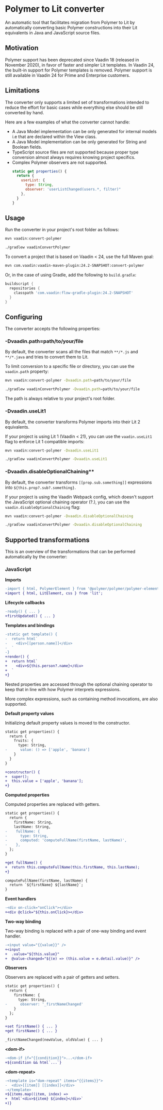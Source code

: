 # Polymer to Lit converter

An automatic tool that facilitates migration from Polymer to Lit by automatically converting basic Polymer constructions into their Lit equivalents in Java and JavaScript source files.

## Motivation

Polymer support has been deprecated since Vaadin 18 (released in November 2020), in favor of faster and simpler Lit templates. In Vaadin 24, the built-in support for Polymer templates is removed. Polymer support is still available in Vaadin 24 for Prime and Enterprise customers.

## Limitations

The converter only supports a limited set of transformations intended to reduce the effort for basic cases while everything else should be still converted by hand.

Here are a few examples of what the converter cannot handle:

- A Java Model implementation can be only generated for internal models i.e that are declared within the View class.
- A Java Model implementation can be only generated for String and Boolean fields.
- TypeScript source files are not supported because proper type conversion almost always requires knowing project specifics.
- Complex Polymer observers are not supported.
  ```js
  static get properties() {
    return {
      userList: {
        type: String,
        observer: 'userListChanged(users.*, filter)"
      },
    }
  }
  ```


## Usage

Run the converter in your project's root folder as follows:

```bash
mvn vaadin:convert-polymer
```
```bash
./gradlew vaadinConvertPolymer
```

To convert a project that is based on Vaadin < 24, use the full Maven goal:

```bash
mvn com.vaadin:vaadin-maven-plugin:24.2-SNAPSHOT:convert-polymer
```

Or, in the case of using Gradle, add the following to `build.gradle`:

```gradle
buildscript {
  repositories {
    classpath 'com.vaadin:flow-gradle-plugin:24.2-SNAPSHOT'
  }
}
```

## Configuring

The converter accepts the following properties:

### -Dvaadin.path=path/to/your/file

By default, the converter scans all the files that match `**/*.js` and `**/*.java` and tries to convert them to Lit.

To limit conversion to a specific file or directory, you can use the `vaadin.path` property:

```bash
mvn vaadin:convert-polymer -Dvaadin.path=path/to/your/file
```
```bash
./gradlew vaadinConvertPolymer -Dvaadin.path=path/to/your/file
```

The path is always relative to your project's root folder.

### -Dvaadin.useLit1

By default, the converter transforms Polymer imports into their Lit 2 equivalents.

If your project is using Lit 1 (Vaadin < 21), you can use the `vaadin.useLit1` flag to enforce Lit 1 compatible imports:

```bash
mvn vaadin:convert-polymer -Dvaadin.useLit1
```
```bash
./gradlew vaadinConvertPolymer -Dvaadin.useLit1
```

### -Dvaadin.disableOptionalChaining**

By default, the converter transforms `[[prop.sub.something]]` expressions into `${this.prop?.sub?.something}`.

If your project is using the Vaadin Webpack config, which doesn't support the JavaScript optional chaining operator (?.), you can use the `vaadin.disableOptionalChaining` flag:

```bash
mvn vaadin:convert-polymer -Dvaadin.disableOptionalChaining
```
```bash
./gradlew vaadinConvertPolymer -Dvaadin.disableOptionalChaining
```

## Supported transformations

This is an overview of the transformations that can be performed automatically by the converter:

### JavaScript

**Imports**

```diff
-import { html, PolymerElement } from '@polymer/polymer/polymer-element.js';
+import { html, LitElement, css } from 'lit';
```

**Lifecycle callbacks**

```diff
-ready() { ... }
+firstUpdated() { ... }
```

**Templates and bindings**

```diff
-static get template() {
-  return html`
-    <div>[[person.name]]</div>
-  `
-}
+render() {
+  return html`
+    <div>${this.person?.name}</div>
+  `
+}
```

Nested properties are accessed through the optional chaining operator to keep that in line with how Polymer interprets expressions.

More complex expressions, such as containing method invocations, are also supported.

**Default property values**

Initializing default property values is moved to the constructor.

```diff
static get properties() {
  return {
    fruits: {
      type: String,
-      value: () => ['apple', 'banana']
    }
  }
}

+constructor() {
+  super();
+  this.value = ['apple', 'banana'];
+}
```

**Computed properties**

Computed properties are replaced with getters.

```diff
static get properties() {
  return {
    firstName: String,
    lastName: String,
-    fullName: {
-      type: String,
-      computed: 'computeFullName(firstName, lastName)',
-    },
  };
}

+get fullName() {
+  return this.computeFullName(this.firstName, this.lastName);
+}

computeFullName(firstName, lastName) {
  return `${firstName} ${lastName}`;
}
```

**Event handlers**

```diff
-<div on-click="onClick"></div>
+<div @click="${this.onClick}></div>
```

**Two-way binding**

Two-way binding is replaced with a pair of one-way binding and event handler.

```diff
-<input value="{{value}}" />
+<input
+  .value="${this.value}"
+  @value-changed="${(e) => (this.value = e.detail.value)}" />
```

**Observers**

Observers are replaced with a pair of getters and setters.

```diff
static get properties() {
  return {
    firstName: {
      type: String,
-      observer: '_firstNameChanged'
    }
  };
}

+set firstName() { ... }
+get firstName() { ... }

_firstNameChanged(newValue, oldValue) { ... }
```

**\<dom-if>**

```diff
-<dom-if if="{{condition}}">...</dom-if>
+${condition && html`...`}
```

**\<dom-repeat>**

```diff
-<template is="dom-repeat" items="{{items}}">
-  <div>[[item]] [[index]]</div>
-</template>
+${items.map((item, index) =>
+  html`<div>${item} ${index}</div>`
+)}
```

**<style>**

```diff
-<style>
-  :host {
-    color: black;
-  }
-</style>
+static get styles() {
+  return css`
+    :host {
+      color: black;
+    }
+  `
+}
```

**Static node map**

```diff
-this.$.container.textContent = 'Content';
+this.shadowRoot.querySelector('#container').textContent = 'Content';
```

### Java

**Imports**

```diff
-import com.vaadin.flow.component.polymertemplate.Id;
+import com.vaadin.flow.component.template.Id;
-import com.vaadin.flow.component.polymertemplate.PolymerTemplate;
+import com.vaadin.flow.component.littemplate.LitTemplate;
-import com.vaadin.flow.templatemodel.TemplateModel;
```

**Views extending PolymerTemplate**

PolymerTemplate extend is replaced with LitTemplate extend.

```diff
-public class UserEditView extends PolymerTemplate {
+public class UserEditView extends LitTemplate {
```

**Models extending TemplateModel**

TemplateModel extend is removed.

```diff
public class UserEditView extends LitTemplate {
-  public interface Model extend TemplateModel { ... }
+  public interface Model { ... }
}
```

**Model implementation**

As `Model` no longer extends `TemplateModel`, the `getModel()` method is added with a basic implementation of setters and getters.

The converter is only able to generate an implementation for String and Boolean fields. For others, it generates empty methods.

```diff
public class UserEditView extends LitTemplate {
  public interface Model {
    String getFirstName();

    void setFirstName(String value);
  }

+  private Model getModel() {
+    return new Model() {
+      @Override
+      public void setFirstName(String firstName) {
+        getElement().setProperty("firstName", firstName);
+      }
+
+      @Override
+      public String getFirstName() {
+        return getElement().getProperty("firstName", "");
+      }
+    }
+  }
}
```

